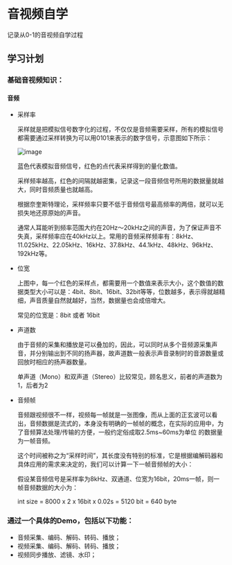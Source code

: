 # 音视频自学
记录从0-1的音视频自学过程

## 学习计划

### 基础音视频知识：

#### 音频

- 采样率

  采样就是把模拟信号数字化的过程，不仅仅是音频需要采样，所有的模拟信号都需要通过采样转换为可以用0101来表示的数字信号，示意图如下所示：
  
  ![image](https://user-images.githubusercontent.com/14108176/158048804-1c47c6a5-567a-430c-856e-1401503b37bc.png)

  蓝色代表模拟音频信号，红色的点代表采样得到的量化数值。

  采样频率越高，红色的间隔就越密集，记录这一段音频信号所用的数据量就越大，同时音频质量也就越高。

  根据奈奎斯特理论，采样频率只要不低于音频信号最高频率的两倍，就可以无损失地还原原始的声音。

  通常人耳能听到频率范围大约在20Hz～20kHz之间的声音，为了保证声音不失真，采样频率应在40kHz以上。常用的音频采样频率有：8kHz、11.025kHz、22.05kHz、16kHz、37.8kHz、44.1kHz、48kHz、96kHz、   192kHz等。
  
- 位宽

  上图中，每一个红色的采样点，都需要用一个数值来表示大小，这个数值的数据类型大小可以是：4bit、8bit、16bit、32bit等等，位数越多，表示得就越精细，声音质量自然就越好，当然，数据量也会成倍增大。

  常见的位宽是：8bit 或者 16bit 
  
- 声道数

  由于音频的采集和播放是可以叠加的，因此，可以同时从多个音频源采集声音，并分别输出到不同的扬声器，故声道数一般表示声音录制时的音源数量或回放时相应的扬声器数量。

  单声道（Mono）和双声道（Stereo）比较常见，顾名思义，前者的声道数为1，后者为2 
  
- 音频帧

  音频跟视频很不一样，视频每一帧就是一张图像，而从上面的正玄波可以看出，音频数据是流式的，本身没有明确的一帧帧的概念，在实际的应用中，为了音频算法处理/传输的方便，一般约定俗成取2.5ms~60ms为单位   的数据量为一帧音频。

  这个时间被称之为“采样时间”，其长度没有特别的标准，它是根据编解码器和具体应用的需求来决定的，我们可以计算一下一帧音频帧的大小：

  假设某音频信号是采样率为8kHz、双通道、位宽为16bit，20ms一帧，则一帧音频数据的大小为：

  int size = 8000 x 2 x 16bit x 0.02s = 5120 bit = 640 byte 



### 通过一个具体的Demo，包括以下功能：

- 音频采集、编码、解码、转码、播放；
- 视频采集、编码、解码、转码、播放；
- 视频同步播放、滤镜、水印；

